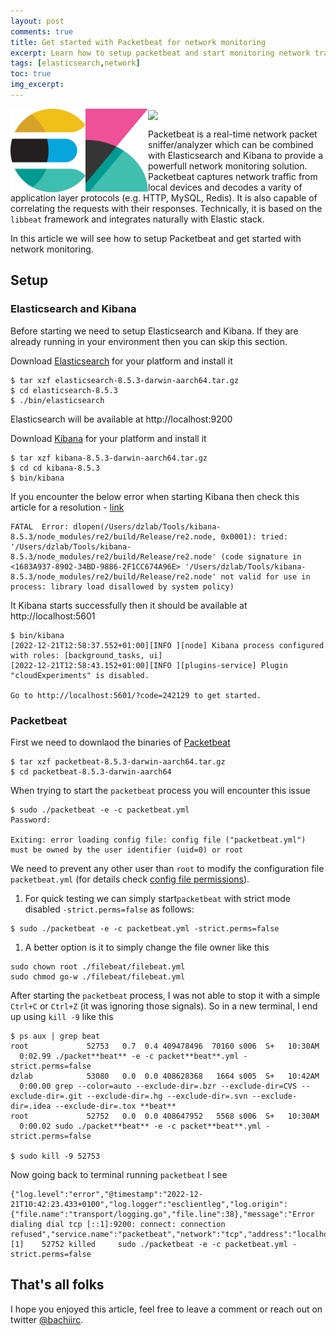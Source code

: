 ```yaml
---
layout: post
comments: true
title: Get started with Packetbeat for network monitoring
excerpt: Learn how to setup packetbeat and start monitoring network traffic with ELK
tags: [elasticsearch,network]
toc: true
img_excerpt:
---
```


<img align="left" src="/assets/logos/elasticsearch.svg" width="120" />
<img align="left" src="/assets/logos/kibana.svg" width="100" />
<img align="center" src="/assets/logos/elastic-beats-logo-vector.svg width="100" />
<br/>

Packetbeat is a real-time network packet sniffer/analyzer which can be combined with Elasticsearch and Kibana to provide a powerfull network monitoring solution. Packetbeat captures network traffic from local devices and decodes a varity of application layer protocols (e.g. HTTP, MySQL, Redis). It is also capable of correlating the requests with their responses. Technically, it is based on the `libbeat` framework and integrates naturally with Elastic stack.

In this article we will see how to setup Packetbeat and get started with network monitoring.

## Setup

### Elasticsearch and Kibana
Before starting we need to setup Elasticsearch and Kibana. If they are already running in your environment then you can skip this section.

Download [Elasticsearch](https://www.elastic.co/downloads/elasticsearch) for your platform and install it
```shell
$ tar xzf elasticsearch-8.5.3-darwin-aarch64.tar.gz 
$ cd elasticsearch-8.5.3
$ ./bin/elasticsearch
```

Elasticsearch will be available at http://localhost:9200 


Download [Kibana](https://www.elastic.co/downloads/kibana) for your platform and install it

```shell
$ tar xzf kibana-8.5.3-darwin-aarch64.tar.gz
$ cd cd kibana-8.5.3
$ bin/kibana
```

If you encounter the below error when starting Kibana then check this article for a resolution - [link](https://dzlab.github.io/2022/12/21/kibana-issue/)

```shell
FATAL  Error: dlopen(/Users/dzlab/Tools/kibana-8.5.3/node_modules/re2/build/Release/re2.node, 0x0001): tried: '/Users/dzlab/Tools/kibana-8.5.3/node_modules/re2/build/Release/re2.node' (code signature in <1683A937-8902-34BD-9886-2F1CC674A96E> '/Users/dzlab/Tools/kibana-8.5.3/node_modules/re2/build/Release/re2.node' not valid for use in process: library load disallowed by system policy)
```

It Kibana starts successfully then it should be available at http://localhost:5601  
```shell
$ bin/kibana
[2022-12-21T12:58:37.552+01:00][INFO ][node] Kibana process configured with roles: [background_tasks, ui]
[2022-12-21T12:58:43.152+01:00][INFO ][plugins-service] Plugin "cloudExperiments" is disabled.

Go to http://localhost:5601/?code=242129 to get started.
```

### Packetbeat
First we need to downlaod the binaries of [Packetbeat](https://www.elastic.co/downloads/beats/packetbeat)
```shell
$ tar xzf packetbeat-8.5.3-darwin-aarch64.tar.gz
$ cd packetbeat-8.5.3-darwin-aarch64
```

When trying to start the `packetbeat` process you will encounter this issue
```shell
$ sudo ./packetbeat -e -c packetbeat.yml
Password:

Exiting: error loading config file: config file ("packetbeat.yml") must be owned by the user identifier (uid=0) or root
```

We need to prevent any other user than `root` to modify the configuration file `packetbeat.yml` (for details check [config file permissions](https://www.elastic.co/guide/en/beats/libbeat/current/config-file-permissions.html)).
1. For quick testing we can simply start`packetbeat` with strict mode disabled `-strict.perms=false` as follows:
```shell
$ sudo ./packetbeat -e -c packetbeat.yml -strict.perms=false
```
1. A better option is it to simply change the file owner like this
```shell
sudo chown root ./filebeat/filebeat.yml
sudo chmod go-w ./filebeat/filebeat.yml
```

After starting the `packetbeat` process, I was not able to stop it with a simple `Ctrl+C` or `Ctrl+Z` (it was ignoring those signals). So in a new terminal, I end up using `kill -9` like this
```shell
$ ps aux | grep beat
root             52753   0.7  0.4 409478496  70160 s006  S+   10:30AM   0:02.99 ./packet**beat** -e -c packet**beat**.yml -strict.perms=false
dzlab            53080   0.0  0.0 408628368   1664 s005  S+   10:42AM   0:00.00 grep --color=auto --exclude-dir=.bzr --exclude-dir=CVS --exclude-dir=.git --exclude-dir=.hg --exclude-dir=.svn --exclude-dir=.idea --exclude-dir=.tox **beat**
root             52752   0.0  0.0 408647952   5568 s006  S+   10:30AM   0:00.02 sudo ./packet**beat** -e -c packet**beat**.yml -strict.perms=false

$ sudo kill -9 52753
```
Now going back to terminal running `packetbeat` I see
```shell
{"log.level":"error","@timestamp":"2022-12-21T10:42:23.433+0100","log.logger":"esclientleg","log.origin":{"file.name":"transport/logging.go","file.line":38},"message":"Error dialing dial tcp [::1]:9200: connect: connection refused","service.name":"packetbeat","network":"tcp","address":"localhost:9200","ecs.version":"1.6.0"}
[1]    52752 killed     sudo ./packetbeat -e -c packetbeat.yml -strict.perms=false
```


## That's all folks


I hope you enjoyed this article, feel free to leave a comment or reach out on twitter [@bachiirc](https://twitter.com/bachiirc).